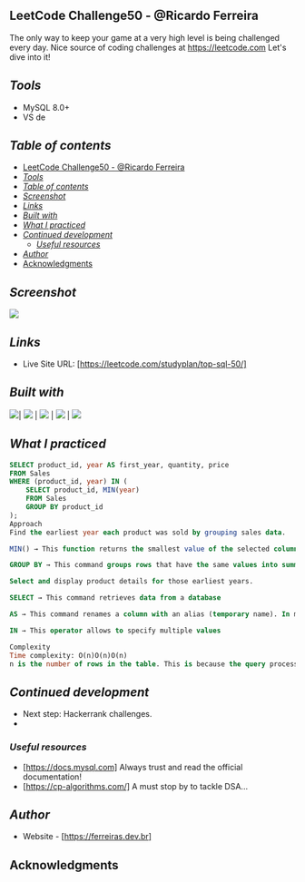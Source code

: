 ## LeetCode Challenge50 - @Ricardo Ferreira
The only way to keep your game at a very high level
is being challenged every day. Nice source of coding challenges at https://leetcode.com
Let's dive into it!
## _Tools_
- MySQL 8.0+
- VS de

## _Table of contents_
- [LeetCode Challenge50 - @Ricardo Ferreira](#leetcode-challenge50---ricardo-ferreira)
- [_Tools_](#tools)
- [_Table of contents_](#table-of-contents)
- [_Screenshot_](#screenshot)
- [_Links_](#links)
- [_Built with_](#built-with)
- [_What I practiced_](#what-i-practiced)
- [_Continued development_](#continued-development)
  - [_Useful resources_](#useful-resources)
- [_Author_](#author)
- [Acknowledgments](#acknowledgments)


## _Screenshot_
[![](./binarySearch.png)]()
## _Links_
- Live Site URL: [https://leetcode.com/studyplan/top-sql-50/] 
## _Built with_

 ![](https://ferreiras.dev.br/assets/images/icons/mysql-official.svg)| ![](https://ferreiras.dev.br/assets/images/icons/git-scm-icon.svg) | ![](https://ferreiras.dev.br/assets/images/icons/icons8-intellij-idea.svg) | ![](https://ferreiras.dev.br/assets/images/icons/linux-original.svg) | ![](https://ferreiras.dev.br/assets/images/icons/icons8-visual-studio-code.svg)

 ## _What I practiced_
```sql
SELECT product_id, year AS first_year, quantity, price 
FROM Sales
WHERE (product_id, year) IN (
    SELECT product_id, MIN(year) 
    FROM Sales 
    GROUP BY product_id
);
Approach
Find the earliest year each product was sold by grouping sales data.

MIN() → This function returns the smallest value of the selected column

GROUP BY → This command groups rows that have the same values into summary rows, typically to perform aggregate functions on them

Select and display product details for those earliest years.

SELECT → This command retrieves data from a database

AS → This command renames a column with an alias (temporary name). In most database languages, we can skip the AS keyword and get the same result

IN → This operator allows to specify multiple values

Complexity
Time complexity: O(n)O(n)O(n)
n is the number of rows in the table. This is because the query processes each row in the table once to find the first year of every product sold.

``` 

## _Continued development_
- Next step: Hackerrank challenges.
- 
### _Useful resources_
- [https://docs.mysql.com] Always trust and read the official documentation!
- [https://cp-algorithms.com/]  A must stop by to tackle DSA...
## _Author_
- Website - [https://ferreiras.dev.br]  
## Acknowledgments
